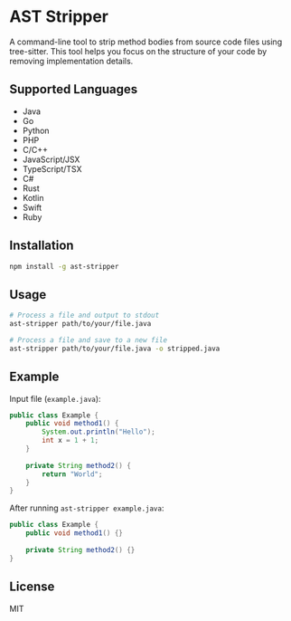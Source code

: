 # AST Stripper

A command-line tool to strip method bodies from source code files using tree-sitter. This tool helps you focus on the structure of your code by removing implementation details.

## Supported Languages

- Java
- Go
- Python
- PHP
- C/C++
- JavaScript/JSX
- TypeScript/TSX
- C#
- Rust
- Kotlin
- Swift
- Ruby

## Installation

```bash
npm install -g ast-stripper
```

## Usage

```bash
# Process a file and output to stdout
ast-stripper path/to/your/file.java

# Process a file and save to a new file
ast-stripper path/to/your/file.java -o stripped.java
```

## Example

Input file (`example.java`):
```java
public class Example {
    public void method1() {
        System.out.println("Hello");
        int x = 1 + 1;
    }
    
    private String method2() {
        return "World";
    }
}
```

After running `ast-stripper example.java`:
```java
public class Example {
    public void method1() {}
    
    private String method2() {}
}
```

## License

MIT 